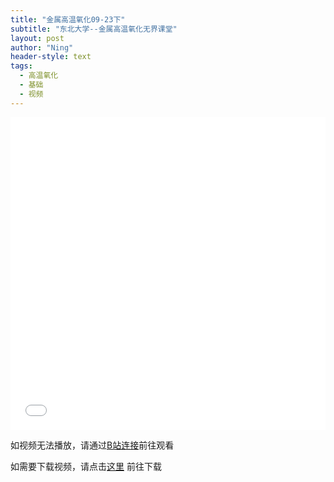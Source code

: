 ```yaml
---
title: "金属高温氧化09-23下"
subtitle: "东北大学--金属高温氧化无界课堂"
layout: post
author: "Ning"
header-style: text
tags:
  - 高温氧化
  - 基础
  - 视频
---
```



<div class="aspect-ratio">
	<iframe src="//player.bilibili.com/player.html?aid=584652156&cid=82531412&page=3&high_quality=1&danmaku=0&t=30" scrolling="no" border="0" frameborder="no" framespacing="0" allowfullscreen="allowfullscreen" width="100%" height="500" sandbox="allow-top-navigation allow-same-origin allow-forms allow-scripts">> </iframe>
</div>



如视频无法播放，请通过<a href="https://www.bilibili.com/video/BV1nz4y1Z7tf">B站连接</a>前往观看

如需要下载视频，请点击<a href="nanotopgroup.club/afhafdk">这里</a>   前往下载